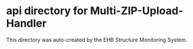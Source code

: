 # api directory for Multi-ZIP-Upload-Handler

This directory was auto-created by the EHB Structure Monitoring System.